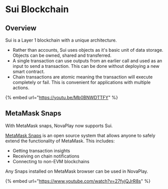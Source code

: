 # Sui Blockchain

## Overview

Sui is a Layer 1 blockchain with a unique architecture.&#x20;

* Rather than accounts, Sui uses objects as it's basic unit of data storage. Objects can be owned, shared and transferred.&#x20;
* A single transaction can use outputs from an earlier call and used as an input to send a transaction. This can be done without deploying a new smart contract.
* Chain transactions are atomic meaning the transaction will execute completely or fail. This is convenient for applications with multiple actions.

{% embed url="https://youtu.be/Mb0BNWDTTFY" %}

## MetaMask Snaps

With MetaMask snaps, NovaPlay now supports Sui.&#x20;

[MetaMask Snaps](https://snaps.metamask.io/) is an open source system that allows anyone to safely extend the functionality of MetaMask. This includes:

* Getting transaction insights
* Receiving on chain notifications
* Connecting to non-EVM blockchains

Any Snaps installed on MetaMask browser can be used in NovaPlay.

{% embed url="https://www.youtube.com/watch?v=27fyjQJrR8s" %}
